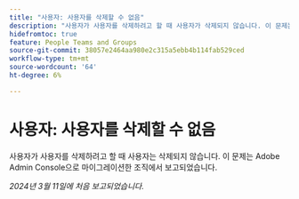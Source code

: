 ```yaml
---
title: "사용자: 사용자를 삭제할 수 없음"
description: "사용자가 사용자를 삭제하려고 할 때 사용자가 삭제되지 않습니다. 이 문제는 Adobe Admin Console으로 마이그레이션한 조직에서 보고되었습니다."
hidefromtoc: true
feature: People Teams and Groups
source-git-commit: 38057e2464aa980e2c315a5ebb4b114fab529ced
workflow-type: tm+mt
source-wordcount: '64'
ht-degree: 6%

---
```



# 사용자: 사용자를 삭제할 수 없음

사용자가 사용자를 삭제하려고 할 때 사용자는 삭제되지 않습니다. 이 문제는 Adobe Admin Console으로 마이그레이션한 조직에서 보고되었습니다.

_2024년 3월 11일에 처음 보고되었습니다._


